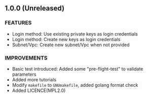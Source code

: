 ## 1.0.0 (Unreleased)

### FEATURES
- Login method: Use existing private keys as login credentials
- Login method: Create new keys as login credentials
- Subnet/Vpc: Create new subnet/Vpc when not provided

### IMPROVEMENTS
- Basic test introduced: Added some "pre-flight-test" to validate parameters
- Added more tutorials
- Modify `makefile` to `GNUmakefile`, added golang format check
- Added LICENCE(MPL2.0)